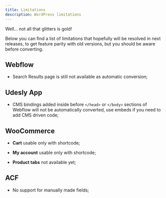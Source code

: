 ```yaml
---
title: Limitations
description: WordPress limitations
---
```


Well… not all that glitters is gold!

Below you can find a list of limitations that hopefully will be resolved in next releases, to get feature parity with old versions, but you should be aware before converting.


## Webflow

* Search Results page is still not available as automatic conversion;


## Udesly App

* CMS bindings added inside before ```</head>``` or ```</body>``` sections of Webflow will not be automatically converted, use embeds if you need to add CMS driven code;

## WooCommerce

* **Cart** usable only with shortcode;

* **My account** usable only with shortcode;

* **Product tabs** not available yet;

## ACF

* No support for manually made fields;

